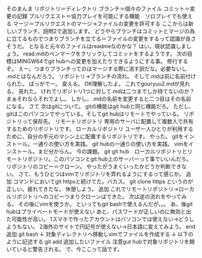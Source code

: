 #
そのまんま
リポジトリ＝ディレクトリ
ブランチ＝個々のファイル
コミット＝変更の記録
プルリクエスト＝協力プレイを可能にする機能　ソロプレイでも使える
マージ＝プルリクエストのマージ→ファイルの変更を許可する
ここからは新しいブランチ、説明2で追加します。
どうやらブランチはコミットとマージの為に立てるものでつまりブランチを立てる＝ファイルの変更をするって認識が良さそうだ。
となると元々のファイルはreadmeなのかな？
はい。現状認識しましょう。
read.mdのペンマークをクリックしてコミットをするようです。
次の目標はMINGW64でgit hubへの変更を加えたりできるようにする事。
修行するぞ。
えー。つまりブランチってのはマージする際に消す訳だな。必要ないし
.mdとはなんだろう。
リポジトリ→ブランチの流れ。
そして.mdは前に名前付けられた。
ばっかでー。
変える。
OK理解したよ。
これでgouryuu2.mdが見れる。
見れた。
けれでリポジトリ1つに対して.mdは二つまでしか持てないのか？
まぁそれならそれでよし。
しかし、.mdの名前を変更すると二つ目はその名前になる。
さて
次はgitについて。
gitの機能はgit hubと同じ機能だろ。
ただし、gitはこのパソコンでやっている。そしてgit hubはリモートでやっている。
リポジトリって保存先。
リモートリポジトリ
専用のサーバに配置して複数人で共有するためのリポジトリです。
ローカルリポジトリ
ユーザ一人ひとりが利用するために、自分の手元のマシン上に配置するリポジトリです。
やった。
gitをインストール。一通りの使い方を実践。
git hubの一通りの使い方を実践。
vimをインストール。まだ分からん。
今の課題。
git git hub　ローカルリポジトリとリモートリポジトリ。このパソコンとgit hub上のサーバーって事でいいんだろ。
リポジトリのコピー＝クローン。
やったがうまくいったかどうか判断できない。
さて、もうひとつはvimでリポジトリを弄れるようにするって感じか。
追加
コマンドにおいてgit httpsと続けてた。バカス。
git clone https
というのが正しい。疲れてきたな。
休憩しよう。
追加
これでリモートリポジトリ→ローカルリポジトリへのコピーつまりクローンはできた。
次は逆の流れをやってみる。
その後にvimを使うか。
といってもgit bashで使えるんだが。。。
あ、後git hubはプライベートモードが使えない
あと、パスワードが正しいのに無効と出た可能性が高い。
1スマホで作ったアカウントはパソコンでは使えない→どうしようもない。
2海外のサイトで円記号が使えない→日本語に変えてみよう。
end
追加
git bash
↓
対象ディレクトリへ移動しvimでファイルを作成する
↓
以下のように記述する
git add 追加したいファイル
注意gut hubで対象リポジトリを開いていると警告される。
で、今ここって話です。
